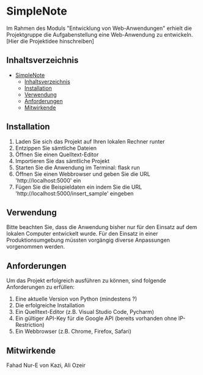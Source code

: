 # SimpleNote

Im Rahmen des Moduls "Entwicklung von Web-Anwendungen" erhielt die Projektgruppe die Aufgabenstellung
eine Web-Anwendung zu entwickeln. [Hier die Projektidee hinschreiben]

## Inhaltsverzeichnis
- [SimpleNote](#simplenote)
  - [Inhaltsverzeichnis](#inhaltsverzeichnis)
  - [Installation](#installation)
  - [Verwendung](#verwendung)
  - [Anforderungen](#anforderungen)
  - [Mitwirkende](#mitwirkende)

## Installation
1. Laden Sie sich das Projekt auf Ihren lokalen Rechner runter
2. Entzippen Sie sämtliche Dateien
3. Öffnen Sie einen Quelltext-Editor
4. Importieren Sie das sämtliche Projekt
5. Starten Sie die Anwendung im Terminal: flask run
6. Öffnen Sie einen Webbrowser und geben Sie die URL 'http://localhost:5000' ein
7. Fügen Sie die Beispieldaten ein indem Sie die URL 'http://localhost:5000/insert_sample' eingeben

## Verwendung
Bitte beachten Sie, dass die Anwendung bisher nur für den Einsatz auf dem lokalen Computer entwickelt
wurde. Für den Einsatz in einer Produktionsumgebung müssten vorgängig diverse Anpassungen vorgenommen 
werden. 

## Anforderungen
Um das Projekt erfolgreich ausführen zu können, sind folgende Anforderungen zu erfüllen: 
1. Eine aktuelle Version von Python (mindestens ?)
2. Die erfolgreiche Installation
3. Ein Quelltext-Editor (z.B. Visual Studio Code, Pycharm)
4. Ein gültiger API-Key für die Google API (bereits vorhanden ohne IP-Restriction)
5. Ein Webbrowser (z.B. Chrome, Firefox, Safari)

## Mitwirkende
Fahad Nur-E von Kazi, Ali Ozeir
